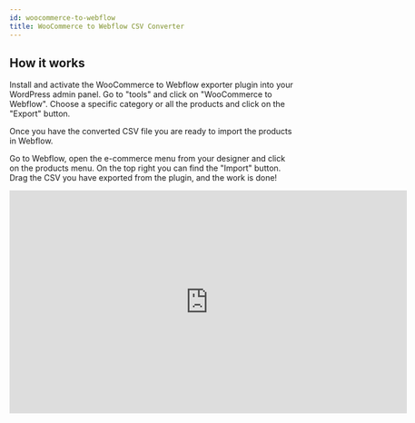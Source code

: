 ```yaml
---
id: woocommerce-to-webflow
title: WooCommerce to Webflow CSV Converter
---
```


## How it works
Install and activate the WooCommerce to Webflow exporter plugin into your WordPress admin panel.
Go to "tools" and click on "WooCommerce to Webflow".
Choose a specific category or all the products and click on the "Export" button.

Once you have the converted CSV file you are ready to import the products in Webflow.

Go to Webflow, open the e-commerce menu from your designer and click on the products menu. On the top right you can find the "Import" button. Drag the CSV you have exported from the plugin, and the work is done!

 
<iframe width="700" height="393" src="https://www.youtube.com/embed/tp08bilVNog" frameborder="0" allow="accelerometer; autoplay; encrypted-media; gyroscope; picture-in-picture" allowfullscreen></iframe>
